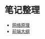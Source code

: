 # 笔记整理

- [网络原理](https://zzzzneko.github.io/note/network/)
- [前端大纲](https://zzzzneko.github.io/note/frontend/)
